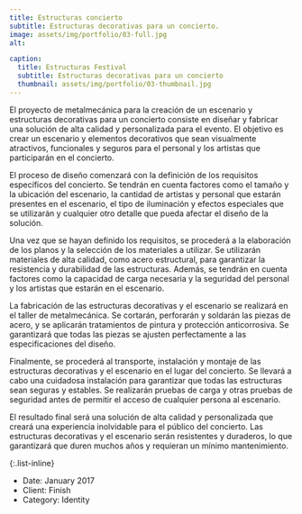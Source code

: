 ```yaml
---
title: Estructuras concierto
subtitle: Estructuras decorativas para un concierto.
image: assets/img/portfolio/03-full.jpg
alt: 

caption:
  title: Estructuras Festival
  subtitle: Estructuras decorativas para un concierto
  thumbnail: assets/img/portfolio/03-thumbnail.jpg
---
```


El proyecto de metalmecánica para la creación de un escenario y estructuras decorativas para un concierto consiste en diseñar y fabricar una solución de alta calidad y personalizada para el evento. El objetivo es crear un escenario y elementos decorativos que sean visualmente atractivos, funcionales y seguros para el personal y los artistas que participarán en el concierto.

El proceso de diseño comenzará con la definición de los requisitos específicos del concierto. Se tendrán en cuenta factores como el tamaño y la ubicación del escenario, la cantidad de artistas y personal que estarán presentes en el escenario, el tipo de iluminación y efectos especiales que se utilizarán y cualquier otro detalle que pueda afectar el diseño de la solución.

Una vez que se hayan definido los requisitos, se procederá a la elaboración de los planos y la selección de los materiales a utilizar. Se utilizarán materiales de alta calidad, como acero estructural, para garantizar la resistencia y durabilidad de las estructuras. Además, se tendrán en cuenta factores como la capacidad de carga necesaria y la seguridad del personal y los artistas que estarán en el escenario.

La fabricación de las estructuras decorativas y el escenario se realizará en el taller de metalmecánica. Se cortarán, perforarán y soldarán las piezas de acero, y se aplicarán tratamientos de pintura y protección anticorrosiva. Se garantizará que todas las piezas se ajusten perfectamente a las especificaciones del diseño.

Finalmente, se procederá al transporte, instalación y montaje de las estructuras decorativas y el escenario en el lugar del concierto. Se llevará a cabo una cuidadosa instalación para garantizar que todas las estructuras sean seguras y estables. Se realizarán pruebas de carga y otras pruebas de seguridad antes de permitir el acceso de cualquier persona al escenario.

El resultado final será una solución de alta calidad y personalizada que creará una experiencia inolvidable para el público del concierto. Las estructuras decorativas y el escenario serán resistentes y duraderos, lo que garantizará que duren muchos años y requieran un mínimo mantenimiento.

{:.list-inline}
- Date: January 2017
- Client: Finish
- Category: Identity

